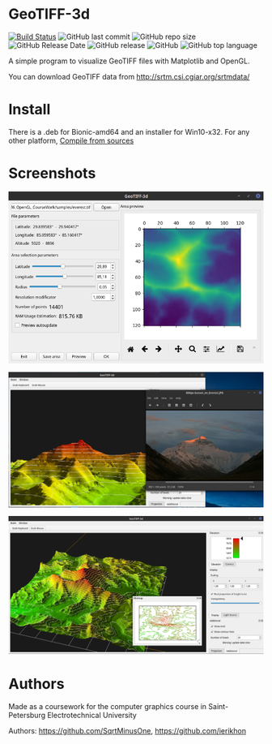 # GeoTIFF-3d
[![Build Status](https://travis-ci.org/SqrtMinusOne/GeoTIFF-3d.svg?branch=master)](https://travis-ci.org/SqrtMinusOne/GeoTIFF-3d) ![GitHub last commit](https://img.shields.io/github/last-commit/SqrtMinusOne/GeoTIFF-3d.svg) ![GitHub repo size](https://img.shields.io/github/repo-size/SqrtMinusOne/GeoTIFF-3d.svg) ![GitHub Release Date](https://img.shields.io/github/release-date/SqrtMinusOne/GeoTIFF-3d.svg) ![GitHub release](https://img.shields.io/github/release/SqrtMinusOne/GeoTIFF-3d.svg) ![GitHub](https://img.shields.io/github/license/SqrtMinusOne/GeoTIFF-3d.svg) ![GitHub top language](https://img.shields.io/github/languages/top/SqrtMinusOne/GeoTIFF-3d.svg)

A simple program to visualize GeoTIFF files with Matplotlib and OpenGL. 

You can download GeoTIFF data from http://srtm.csi.cgiar.org/srtmdata/

# Install
There is a .deb for Bionic-amd64 and an installer for Win10-x32. For any other platform, [Compile from sources](https://github.com/SqrtMinusOne/GeoTIFF-3d/wiki/Installation-from-sources)

# Screenshots
![Screenshot 1](/docs/pictures/screenshot1.png?raw=true)

![Screenshot 2](/docs/pictures/screenshot2.png?raw=true)

![Screenshot 3](/docs/pictures/screenshot3.png?raw=true)


# Authors
Made as a coursework for the computer graphics course in Saint-Petersburg Electrotechnical University

Authors: https://github.com/SqrtMinusOne, https://github.com/ierikhon
